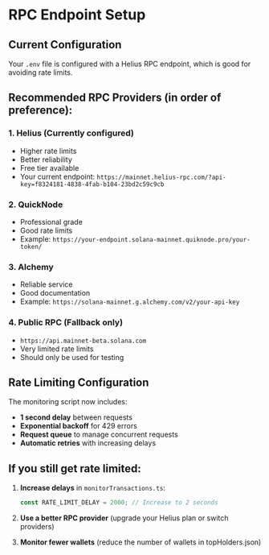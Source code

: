 # RPC Endpoint Setup

## Current Configuration
Your `.env` file is configured with a Helius RPC endpoint, which is good for avoiding rate limits.

## Recommended RPC Providers (in order of preference):

### 1. **Helius** (Currently configured)
- Higher rate limits
- Better reliability
- Free tier available
- Your current endpoint: `https://mainnet.helius-rpc.com/?api-key=f8324181-4838-4fab-b104-23bd2c59c9cb`

### 2. **QuickNode**
- Professional grade
- Good rate limits
- Example: `https://your-endpoint.solana-mainnet.quiknode.pro/your-token/`

### 3. **Alchemy**
- Reliable service
- Good documentation
- Example: `https://solana-mainnet.g.alchemy.com/v2/your-api-key`

### 4. **Public RPC (Fallback only)**
- `https://api.mainnet-beta.solana.com`
- Very limited rate limits
- Should only be used for testing

## Rate Limiting Configuration

The monitoring script now includes:
- **1 second delay** between requests
- **Exponential backoff** for 429 errors
- **Request queue** to manage concurrent requests
- **Automatic retries** with increasing delays

## If you still get rate limited:

1. **Increase delays** in `monitorTransactions.ts`:
   ```typescript
   const RATE_LIMIT_DELAY = 2000; // Increase to 2 seconds
   ```

2. **Use a better RPC provider** (upgrade your Helius plan or switch providers)

3. **Monitor fewer wallets** (reduce the number of wallets in topHolders.json)